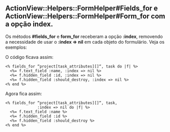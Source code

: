 ## ActionView::Helpers::FormHelper#Fields\_for e ActionView::Helpers::FormHelper#Form\_for com a opção index.

Os métodos **#fields\_for** e **form\_for** receberam a opção **:index**, removendo a necessidade de usar o **:index => nil** em cada objeto do formulário. Veja os exemplos:

O código ficava assim:

	<% fields_for “project[task_attributes][]“, task do |f| %>
	  <%= f.text_field :name, :index => nil %>
	  <%= f.hidden_field :id, :index => nil %>
	  <%= f.hidden_field :should_destroy, :index => nil %>
	<% end %>

Agora fica assim:

	<% fields_for “project[task_attributes][]“, task,
	              :index => nil do |f| %>
	  <%= f.text_field :name %>
	  <%= f.hidden_field :id %>
	  <%= f.hidden_field :should_destroy %>
	<% end %>